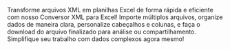 Transforme arquivos XML em planilhas Excel de forma rápida e eficiente com nosso Conversor XML para Excel! Importe múltiplos arquivos, organize dados de maneira clara, personalize cabeçalhos e colunas, e faça o download do arquivo finalizado para análise ou compartilhamento. Simplifique seu trabalho com dados complexos agora mesmo!
